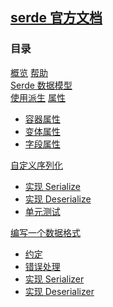 ## [serde 官方文档](https://serde.rs/)

### 目录

[概览]() 
[帮助]()  
[Serde 数据模型](./data-model.md)  
[使用派生](./derive.md)
[属性](./attributes.md)  
   - [容器属性](./container-attrs.md)
   - [变体属性](./variant-attrs.md)
   - [字段属性](./field-attrs.md)
   
[自定义序列化](./custom-serialization.md)
   - [实现 Serialize](./impl-serialize.md)
   - [实现 Deserialize](./impl-deserialize.md)
   - [单元测试](./unit-testing.md)  

[编写一个数据格式](./data-format.md)
   - [约定](./conventions.md)
   - [错误处理](./error-handling.md)
   - [实现 Serializer](./impl-serializer.md)
   - [实现 Deserializer](./impl-deserializer.md)